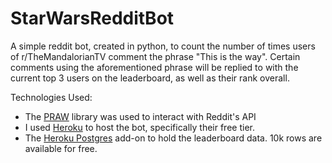 # StarWarsRedditBot

A simple reddit bot, created in python, to count the number of times users of r/TheMandalorianTV comment the phrase "This is the way". Certain comments using the aforementioned phrase will be replied to with the current top 3 users on the leaderboard, as well as their rank overall. 

Technologies Used:
- The [PRAW](https://praw.readthedocs.io/en/latest/) library was used to interact with Reddit's API 
- I used [Heroku](https://www.heroku.com) to host the bot, specifically their free tier.
- The [Heroku Postgres](https://www.heroku.com/postgres) add-on to hold the leaderboard data. 10k rows are available for free.
